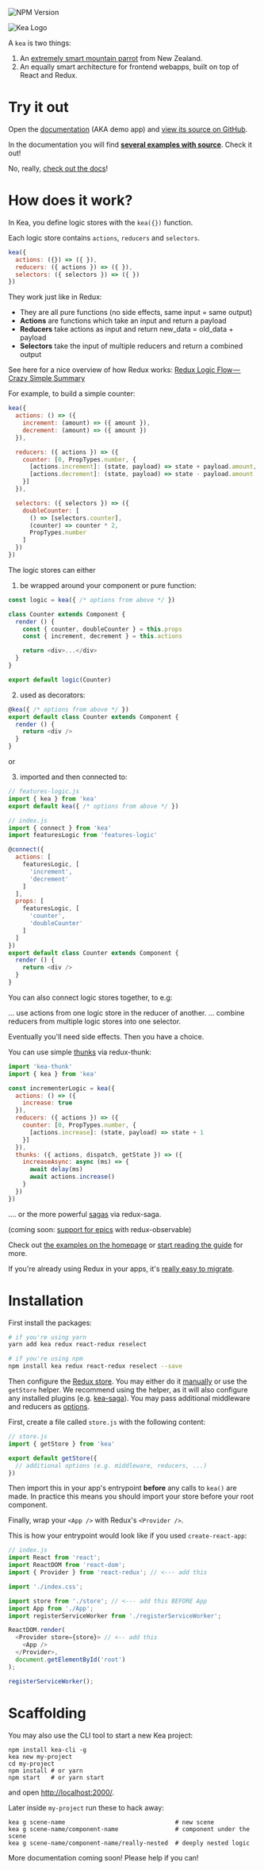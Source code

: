 ![NPM Version](https://img.shields.io/npm/v/kea.svg)

![Kea Logo](https://kea.rocks/img/logo.png)

A `kea` is two things:

1. An [extremely smart mountain parrot](https://www.youtube.com/results?search_query=kea+parrot) from New Zealand.
2. An equally smart architecture for frontend webapps, built on top of React and Redux.

# Try it out

Open the [documentation](https://kea.js.org/) (AKA demo app) and [view its source on GitHub](https://github.com/keajs/kea-website).

In the documentation you will find [**several examples with source**](https://kea.js.org/). Check it out!

No, really, [check out the docs](https://kea.js.org/)!

# How does it work?

In Kea, you define logic stores with the `kea({})` function.

Each logic store contains `actions`, `reducers` and `selectors`.

```js
kea({
  actions: ({}) => ({ }),
  reducers: ({ actions }) => ({ }),
  selectors: ({ selectors }) => ({ })
})
```

They work just like in Redux:

* They are all pure functions (no side effects, same input = same output)
* **Actions** are functions which take an input and return a payload
* **Reducers** take actions as input and return new_data = old_data + payload
* **Selectors** take the input of multiple reducers and return a combined output

See here for a nice overview of how Redux works: [Redux Logic Flow — Crazy Simple Summary](https://medium.com/gitconnected/redux-logic-flow-crazy-simple-summary-35416eadabd8)

For example, to build a simple counter:

```js
kea({
  actions: () => ({
    increment: (amount) => ({ amount }),
    decrement: (amount) => ({ amount })
  }),

  reducers: ({ actions }) => ({
    counter: [0, PropTypes.number, {
      [actions.increment]: (state, payload) => state + payload.amount,
      [actions.decrement]: (state, payload) => state - payload.amount
    }]
  }),

  selectors: ({ selectors }) => ({
    doubleCounter: [
      () => [selectors.counter],
      (counter) => counter * 2,
      PropTypes.number
    ]
  })
})
```

The logic stores can either

1) be wrapped around your component or pure function:

```js
const logic = kea({ /* options from above */ })

class Counter extends Component {
  render () {
    const { counter, doubleCounter } = this.props
    const { increment, decrement } = this.actions

    return <div>...</div>
  }
}

export default logic(Counter)
```

2) used as decorators:

```js
@kea({ /* options from above */ })
export default class Counter extends Component {
  render () {
    return <div />
  }
}
```

or

3) imported and then connected to:

```js
// features-logic.js
import { kea } from 'kea'
export default kea({ /* options from above */ })

// index.js
import { connect } from 'kea'
import featuresLogic from 'features-logic'

@connect({
  actions: [
    featuresLogic, [
      'increment',
      'decrement'
    ]
  ],
  props: [
    featuresLogic, [
      'counter',
      'doubleCounter'
    ]
  ]
})
export default class Counter extends Component {
  render () {
    return <div />
  }
}
```

You can also connect logic stores together, to e.g:

... use actions from one logic store in the reducer of another.
... combine reducers from multiple logic stores into one selector.

Eventually you'll need side effects. Then you have a choice.

You can use simple [thunks](https://kea.js.org/effects/thunk) via redux-thunk:

```js
import 'kea-thunk'
import { kea } from 'kea'

const incrementerLogic = kea({
  actions: () => ({
    increase: true
  }),
  reducers: ({ actions }) => ({
    counter: [0, PropTypes.number, {
      [actions.increase]: (state, payload) => state + 1
    }]
  }),
  thunks: ({ actions, dispatch, getState }) => ({
    increaseAsync: async (ms) => {
      await delay(ms)
      await actions.increase()
    }
  })
})
```

.... or the more powerful [sagas](https://kea.js.org/effects/saga) via redux-saga.

(coming soon: [support for epics](https://github.com/keajs/kea/issues/40) with redux-observable)

Check out [the examples on the homepage](https://kea.js.org) or [start reading the guide](https://kea.js.org/guide/installation) for more.

If you're already using Redux in your apps, it's [really easy to migrate](https://kea.js.org/guide/migration).

# Installation

First install the packages:

```sh
# if you're using yarn
yarn add kea redux react-redux reselect

# if you're using npm
npm install kea redux react-redux reselect --save
```

Then configure the [Redux store](https://github.com/reactjs/react-redux/blob/master/docs/api.md#provider-store). You may either do it [manually](https://kea.js.org/api/store#manual) or use the `getStore` helper. We recommend using the helper, as it will also configure any installed plugins (e.g. [kea-saga](https://kea.js.org/api/saga)). You may pass additional middleware and reducers as [options](https://kea.js.org/api/store).

First, create a file called `store.js` with the following content:

```js
// store.js
import { getStore } from 'kea'

export default getStore({
  // additional options (e.g. middleware, reducers, ...)
})
```

Then import this in your app's entrypoint **before** any calls to `kea()` are made. In practice this means you should import your store before your root component.

Finally, wrap your `<App />` with Redux's `<Provider />`.

This is how your entrypoint would look like if you used `create-react-app`:

```js
// index.js
import React from 'react';
import ReactDOM from 'react-dom';
import { Provider } from 'react-redux'; // <--- add this

import './index.css';

import store from './store'; // <--- add this BEFORE App
import App from './App';
import registerServiceWorker from './registerServiceWorker';

ReactDOM.render(
  <Provider store={store}> // <-- add this
    <App />
  </Provider>,
  document.getElementById('root')
);

registerServiceWorker();
```

# Scaffolding

You may also use the CLI tool to start a new Kea project:

```
npm install kea-cli -g
kea new my-project
cd my-project
npm install # or yarn
npm start   # or yarn start
```

and open [http://localhost:2000/](http://localhost:2000/).

Later inside `my-project` run these to hack away:

```
kea g scene-name                               # new scene
kea g scene-name/component-name                # component under the scene
kea g scene-name/component-name/really-nested  # deeply nested logic
```

More documentation coming soon! Please help if you can!

